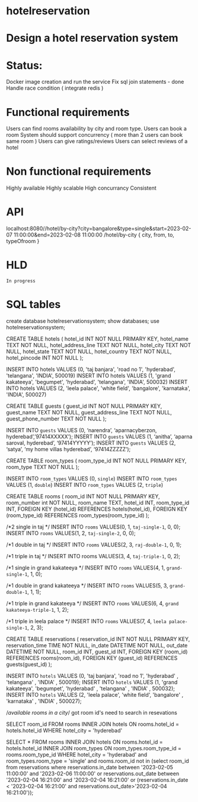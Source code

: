 # hotelreservation

# Design a hotel reservation system

# Status:
Docker image creation and run the service
Fix sql join statements - done
Handle race condition ( integrate redis )


# Functional requirements
Users can find rooms availability by city and room type.
Users can book a room
System should support concurrency ( more than 2 users can book same room )
Users can give ratings/reviews
Users can select reviews of a hotel

# Non functional requirements
Highly available
Highly scalable
High concurrancy
Consistent 

# API
localhost:8080//hotel/by-city?city=bangalore&type=single&start=2023-02-07 11:00:00&end=2023-02-08 11:00:00
/hotel/by-city 
{
	city, from, to, typeOfroom
} 

# HLD
	In progress


# SQL tables

create database hotelreservationsystem;
show databases;
use  hotelreservationsystem;

CREATE TABLE hotels (
	hotel_id INT NOT NULL PRIMARY KEY,
	hotel_name TEXT NOT NULL,
	hotel_address_line TEXT NOT NULL,
    hotel_city TEXT NOT NULL,
    hotel_state TEXT NOT NULL,
    hotel_country TEXT NOT NULL,
    hotel_pincode INT NOT NULL
);

INSERT INTO hotels VALUES (0, 'taj banjara', 'road no 1', 'hyderabad', 'telangana', 'INDIA', 500019)
INSERT INTO hotels VALUES (1, 'grand kakateeya', 'begumpet', 'hyderabad', 'telangana', 'INDIA', 500032)
INSERT INTO hotels VALUES (2, 'leela palace', 'white field', 'bangalore', 'karnataka', 'INDIA', 500027)

CREATE TABLE guests (
	guest_id INT NOT NULL PRIMARY KEY,
	guest_name TEXT NOT NULL,
	guest_address_line TEXT NOT NULL,
	guest_phone_number TEXT NOT NULL
);

INSERT INTO `guests` VALUES (0, ‘narendra’, ‘aparnacyberzon, hyderebad’,’97414XXXXX’);
INSERT INTO `guests` VALUES (1, ‘anitha’, ‘aparna saroval, hyderebad’, ‘97414YYYYY’);
INSERT INTO `guests` VALUES (2, ‘satya’, ‘my home villas hyderebad’, ‘97414ZZZZZ’);

CREATE TABLE room_types (
	room_type_id INT NOT NULL PRIMARY KEY,
	room_type TEXT NOT NULL
);

INSERT INTO `room_types` VALUES (0, `single`)
INSERT INTO `room_types` VALUES (1, `double`)
INSERT INTO `room_types` VALUES (2, `triple`)

CREATE TABLE rooms (
	room_id INT NOT NULL PRIMARY KEY,
	room_number int NOT NULL,
	room_name TEXT,
	hotel_id INT,
	room_type_id INT,
	FOREIGN KEY (hotel_id)
		REFERENCES hotels(hotel_id),
	FOREIGN KEY (room_type_id)
		REFERENCES room_types(room_type_id)
);

/*2 single in taj */
INSERT INTO `rooms` VALUES(0, 1, `taj-single-1`, 0, 0);
INSERT INTO `rooms` VALUES(1, 2, `taj-single-2`, 0, 0);

/*1 double in taj */
INSERT INTO `rooms` VALUES(2, 3, `raj-double-1`, 0, 1);

/*1 triple in taj */
INSERT INTO rooms VALUES(3, 4, `taj-triple-1`, 0, 2);

/*1 single in grand kakateeya  */
INSERT INTO `rooms` VALUES(4, 1, `grand-single-1`, 1, 0);

/*1 double in grand kakateeya  */
INSERT INTO `rooms` VALUES(5, 3, `grand-double-1`, 1, 1);

/*1 triple in grand kakateeya  */
INSERT INTO `rooms` VALUES(6, 4, `grand kakateeya-triple-1`, 1, 2);

/*1 triple in leela palace */
INSERT INTO `rooms` VALUES(7, 4, `leela palace-single-1`, 2, 3);


CREATE TABLE reservations (
	reservation_id INT NOT NULL PRIMARY KEY,
	reservation_time TIME NOT NULL,
	in_date DATETIME NOT NULL,
	out_date DATETIME NOT NULL,
	room_id INT,
	guest_id INT,
	FOREIGN KEY (room_id)
		REFERENCES rooms(room_id),
	FOREIGN KEY (guest_id)
		REFERENCES guests(guest_id)
);


INSERT INTO `hotels` VALUES (0, 'taj banjara', 'road no 1', 'hyderabad' , 'telangana' , 'INDIA' , 500019);
INSERT INTO `hotels` VALUES (1, 'grand kakateeya', 'begumpet', 'hyderabad' , 'telangana' , 'INDIA' , 500032);
INSERT INTO `hotels` VALUES (2, 'leela palace', 'white field', 'bangalore' , 'karnataka' , 'INDIA' , 500027);



/*available rooms in a city*/
got room id's need to search in resevations

SELECT room_id FROM rooms INNER JOIN  hotels ON rooms.hotel_id = hotels.hotel_id WHERE hotel_city = 'hyderebad'


SELECT * FROM rooms 
INNER JOIN  hotels ON rooms.hotel_id = hotels.hotel_id
INNER JOIN room_types ON room_types.room_type_id = rooms.room_type_id
WHERE hotel_city = 'hyderabad'
and room_types.room_type = 'single'
and rooms.room_id not in (select room_id from reservations 
     where  reservations.in_date between '2023-02-05 11:00:00' and '2023-02-06 11:00:00'
     or reservations.out_date between '2023-02-04 16:21:00' and '2023-02-04 16:21:00'
     or (reservations.in_date < '2023-02-04 16:21:00' and reservations.out_date>'2023-02-04 16:21:00'));


